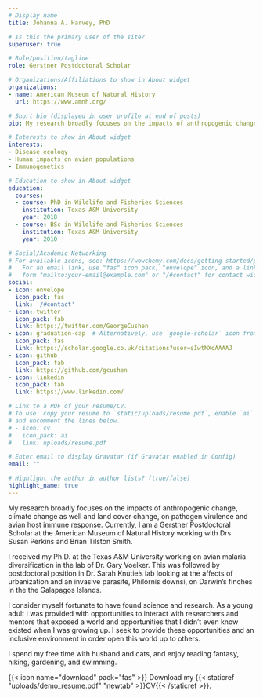 ```yaml
---
# Display name
title: Johanna A. Harvey, PhD

# Is this the primary user of the site?
superuser: true

# Role/position/tagline
role: Gerstner Postdoctoral Scholar

# Organizations/Affiliations to show in About widget
organizations:
- name: American Museum of Natural History 
  url: https://www.amnh.org/

# Short bio (displayed in user profile at end of posts)
bio: My research broadly focuses on the impacts of anthropogenic change, climate change as well and land cover change, on pathogen virulence and avian host immune response. 

# Interests to show in About widget
interests:
- Disease ecology
- Human impacts on avian populations
- Immunogenetics

# Education to show in About widget
education:
  courses:
  - course: PhD in Wildlife and Fisheries Sciences
    institution: Texas A&M University
    year: 2018
  - course: BSc in Wildlife and Fisheries Sciences
    institution: Texas A&M University
    year: 2010

# Social/Academic Networking
# For available icons, see: https://wowchemy.com/docs/getting-started/page-builder/#icons
#   For an email link, use "fas" icon pack, "envelope" icon, and a link in the
#   form "mailto:your-email@example.com" or "/#contact" for contact widget.
social:
- icon: envelope
  icon_pack: fas
  link: '/#contact'
- icon: twitter
  icon_pack: fab
  link: https://twitter.com/GeorgeCushen
- icon: graduation-cap  # Alternatively, use `google-scholar` icon from `ai` icon pack
  icon_pack: fas
  link: https://scholar.google.co.uk/citations?user=sIwtMXoAAAAJ
- icon: github
  icon_pack: fab
  link: https://github.com/gcushen
- icon: linkedin
  icon_pack: fab
  link: https://www.linkedin.com/

# Link to a PDF of your resume/CV.
# To use: copy your resume to `static/uploads/resume.pdf`, enable `ai` icons in `params.toml`, 
# and uncomment the lines below.
# - icon: cv
#   icon_pack: ai
#   link: uploads/resume.pdf

# Enter email to display Gravatar (if Gravatar enabled in Config)
email: ""

# Highlight the author in author lists? (true/false)
highlight_name: true
---
```


My research broadly focuses on the impacts of anthropogenic change, climate change as well and land cover change, on pathogen virulence and avian host immune response. Currently, I am a Gerstner Postdoctoral Scholar at the American Museum of Natural History working with Drs. Susan Perkins and Brian Tilston Smith.

I received my Ph.D. at the Texas A&M University working on avian malaria diversification in the lab of Dr. Gary Voelker. This was followed by postdoctoral position in Dr. Sarah Knutie’s lab looking at the affects of urbanization and an invasive parasite, Philornis downsi, on Darwin’s finches in the the Galapagos Islands.

I consider myself fortunate to have found science and research. As a young adult I was provided with opportunities to interact with researchers and mentors that exposed a world and opportunities that I didn’t even know existed when I was growing up. I seek to provide these opportunities and an inclusive environment in order open this world up to others.

I spend my free time with husband and cats, and enjoy reading fantasy, hiking, gardening, and swimming. 

{{< icon name="download" pack="fas" >}} Download my {{< staticref "uploads/demo_resume.pdf" "newtab" >}}CV{{< /staticref >}}.
